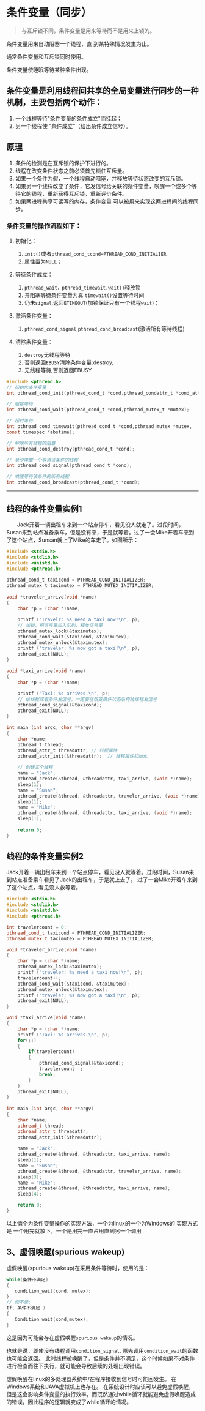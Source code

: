 # 条件变量（同步）

> 与互斥锁不同，条件变量是用来等待而不是用来上锁的。

条件变量用来自动阻塞一个线程，直 到某特殊情况发生为止。

通常条件变量和互斥锁同时使用。

条件变量使睡眠等待某种条件出现。

## 条件变量是利用线程间共享的全局变量进行同步的一种机制，主要包括两个动作：

1. 一个线程等待"条件变量的条件成立"而挂起；
2. 另一个线程使 “条件成立”（给出条件成立信号）。

## 原理

1. 条件的检测是在互斥锁的保护下进行的。
2. 线程在改变条件状态之前必须首先锁住互斥量。
3. 如果一个条件为假，一个线程自动阻塞，并释放等待状态改变的互斥锁。
4. 如果另一个线程改变了条件，它发信号给关联的条件变量，唤醒一个或多个等待它的线程，重新获得互斥锁，重新评价条件。
5. 如果两进程共享可读写的内存，条件变量 可以被用来实现这两进程间的线程同步。

### 条件变量的操作流程如下：

1. 初始化：
   1. `init()`或者`pthread_cond_tcond=PTHREAD_COND_INITIALIER`
   2. 属性置为`NULL`；

2. 等待条件成立：
   1. `pthread_wait，pthread_timewait.wait()`释放锁
   2. 并阻塞等待条件变量为真 `timewait()`设置等待时间
   3. 仍未`signal`,返回`ETIMEOUT`(加锁保证只有一个线程`wait`)；

3. 激活条件变量：
   1. `pthread_cond_signal`,`pthread_cond_broadcast`(激活所有等待线程)

4. 清除条件变量：
   1. `destroy`无线程等待
   2. 否则返回`EBUSY`清除条件变量:destroy;
   3. 无线程等待,否则返回EBUSY

```C
#include <pthread.h>
// 初始化条件变量
int pthread_cond_init(pthread_cond_t *cond,pthread_condattr_t *cond_attr);

// 阻塞等待
int pthread_cond_wait(pthread_cond_t *cond,pthread_mutex_t *mutex);

// 超时等待
int pthread_cond_timewait(pthread_cond_t *cond,pthread_mutex *mutex,
const timespec *abstime);

// 解除所有线程的阻塞
int pthread_cond_destroy(pthread_cond_t *cond);

// 至少唤醒一个等待该条件的线程
int pthread_cond_signal(pthread_cond_t *cond);

// 唤醒等待该条件的所有线程
int pthread_cond_broadcast(pthread_cond_t *cond);  
```

----

## 线程的条件变量实例1

  Jack开着一辆出租车来到一个站点停车，看见没人就走了。过段时间，Susan来到站点准备乘车，但是没有来，于是就等着。过了一会Mike开着车来到了这个站点，Sunsan就上了Mike的车走了。如图所示：

```C
#include <stdio.h>  
#include <stdlib.h>  
#include <unistd.h>  
#include <pthread.h>  
  
pthread_cond_t taxicond = PTHREAD_COND_INITIALIZER;  
pthread_mutex_t taximutex = PTHREAD_MUTEX_INITIALIZER;  
  
void *traveler_arrive(void *name)  
{  
    char *p = (char *)name;  
  
    printf ("Travelr: %s need a taxi now!\n", p);  
    // 加锁，把信号量加入队列，释放信号量
    pthread_mutex_lock(&taximutex);  
    pthread_cond_wait(&taxicond, &taximutex);  
    pthread_mutex_unlock(&taximutex);  
    printf ("traveler: %s now got a taxi!\n", p);  
    pthread_exit(NULL);  
}  
  
void *taxi_arrive(void *name)  
{  
    char *p = (char *)name;  

    printf ("Taxi: %s arrives.\n", p);
    // 给线程或者条件发信号，一定要在改变条件状态后再给线程发信号
    pthread_cond_signal(&taxicond);  
    pthread_exit(NULL);  
}  
  
int main (int argc, char **argv)  
{  
    char *name;  
    pthread_t thread;  
    pthread_attr_t threadattr; // 线程属性 
    pthread_attr_init(&threadattr);  // 线程属性初始化
  
    // 创建三个线程
    name = "Jack";  
    pthread_create(&thread, &threadattr, taxi_arrive, (void *)name);  
    sleep(1);  
    name = "Susan";  
    pthread_create(&thread, &threadattr, traveler_arrive, (void *)name);  
    sleep(1);  
    name = "Mike";  
    pthread_create(&thread, &threadattr, taxi_arrive, (void *)name);  
    sleep(1);  
  
    return 0;  
}
```

## 线程的条件变量实例2

Jack开着一辆出租车来到一个站点停车，看见没人就等着。过段时间，Susan来到站点准备乘车看见了Jack的出租车，于是就上去了。
过了一会Mike开着车来到了这个站点，看见没人救等着。

```CPP
#include <stdio.h>
#include <stdlib.h>
#include <unistd.h>
#include <pthread.h>

int travelercount = 0;
pthread_cond_t taxicond = PTHREAD_COND_INITIALIZER;
pthread_mutex_t taximutex = PTHREAD_MUTEX_INITIALIZER;

void *traveler_arrive(void *name)
{
    char *p = (char *)name;
    pthread_mutex_lock(&taximutex);
    printf ("traveler: %s need a taxi now!\n", p);
    travelercount++;
    pthread_cond_wait(&taxicond, &taximutex);
    pthread_mutex_unlock(&taximutex);
    printf ("traveler: %s now got a taxi!\n", p);
    pthread_exit(NULL);
}

void *taxi_arrive(void *name)
{
    char *p = (char *)name;
    printf ("Taxi: %s arrives.\n", p);
    for(;;)
    {
        if(travelercount)
        {
            pthread_cond_signal(&taxicond);
            travelercount--;
            break;
        }
    }
    pthread_exit(NULL);
}
 
int main (int argc, char **argv)
{
    char *name;
    pthread_t thread;
    pthread_attr_t threadattr;
    pthread_attr_init(&threadattr);
 
    name = "Jack";
    pthread_create(&thread, &threadattr, taxi_arrive, name);
    sleep(1);
    name = "Susan";
    pthread_create(&thread, &threadattr, traveler_arrive, name);
    sleep(3);
    name = "Mike";
    pthread_create(&thread, &threadattr, taxi_arrive, name);
    sleep(4);

    return 0;
}
```

以上俩个为条件变量操作的实现方法，一个为linux的一个为Windows的
实现方式是 一个用完就放下，一个是用完一直占用直到另一个调用

## 3、虚假唤醒(spurious wakeup)

虚假唤醒(spurious wakeup)在采用条件等待时，使用的是：

```CPP
while(条件不满足)
{  
   condition_wait(cond, mutex);  
}  
// 而不是:  
If( 条件不满足 )
{  
   Condition_wait(cond,mutex);  
}
```

这是因为可能会存在虚假唤醒`spurious wakeup`的情况。

也就是说，即使没有线程调用`condition_signal`, 原先调用`condition_wait`的函数也可能会返回。
此时线程被唤醒了，但是条件并不满足，这个时候如果不对条件进行检查而往下执行，就可能会导致后续的处理出现错误。

虚假唤醒在linux的多处理器系统中/在程序接收到信号时可能回发生。
在Windows系统和JAVA虚拟机上也存在。
在系统设计时应该可以避免虚假唤醒，但是这会影响条件变量的执行效率，而既然通过while循环就能避免虚假唤醒造成的错误，因此程序的逻辑就变成了while循环的情况。
